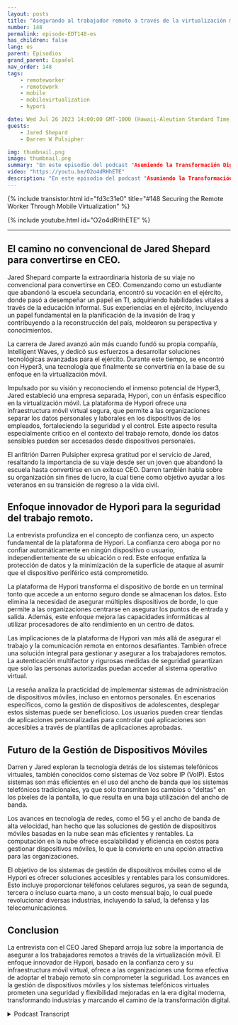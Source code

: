 ```yaml
---
layout: posts
title: "Asegurando al trabajador remoto a través de la virtualización móvil."
number: 148
permalink: episode-EDT148-es
has_children: false
lang: es
parent: Episodios
grand_parent: Español
nav_order: 148
tags:
    - remoteworker
    - remotework
    - mobile
    - mobilevirtualization
    - hypori

date: Wed Jul 26 2023 14:00:00 GMT-1000 (Hawaii-Aleutian Standard Time)
guests:
    - Jared Shepard
    - Darren W Pulsipher

img: thumbnail.png
image: thumbnail.png
summary: "En este episodio del podcast "Asumiendo la Transformación Digital", el presentador Darren Pulsipher participa en una conversación perspicaz con el invitado especial Jared Shepard, CEO de Hypori. La entrevista se enfoca en el tema crucial de asegurar a los trabajadores remotos a través de la virtualización móvil. El viaje único de Jared Shepard desde abandonar la escuela secundaria hasta convertirse en CEO agrega una dimensión inspiradora a la discusión."
video: "https://youtu.be/O2o4dRHhETE"
description: "En este episodio del podcast "Asumiendo la Transformación Digital", el presentador Darren Pulsipher participa en una conversación perspicaz con el invitado especial Jared Shepard, CEO de Hypori. La entrevista se enfoca en el tema crucial de asegurar a los trabajadores remotos a través de la virtualización móvil. El viaje único de Jared Shepard desde abandonar la escuela secundaria hasta convertirse en CEO agrega una dimensión inspiradora a la discusión."
---
```


<div>
{% include transistor.html id="fd3c31e0" title="#148 Securing the Remote Worker Through Mobile Virtualization" %}

{% include youtube.html id="O2o4dRHhETE" %}
</div>

---

## El camino no convencional de Jared Shepard para convertirse en CEO.

Jared Shepard comparte la extraordinaria historia de su viaje no convencional para convertirse en CEO. Comenzando como un estudiante que abandonó la escuela secundaria, encontró su vocación en el ejército, donde pasó a desempeñar un papel en TI, adquiriendo habilidades vitales a través de la educación informal. Sus experiencias en el ejército, incluyendo un papel fundamental en la planificación de la invasión de Iraq y contribuyendo a la reconstrucción del país, moldearon su perspectiva y conocimientos.

La carrera de Jared avanzó aún más cuando fundó su propia compañía, Intelligent Waves, y dedicó sus esfuerzos a desarrollar soluciones tecnológicas avanzadas para el ejército. Durante este tiempo, se encontró con Hyper3, una tecnología que finalmente se convertiría en la base de su enfoque en la virtualización móvil.

Impulsado por su visión y reconociendo el inmenso potencial de Hyper3, Jared estableció una empresa separada, Hypori, con un énfasis específico en la virtualización móvil. La plataforma de Hypori ofrece una infraestructura móvil virtual segura, que permite a las organizaciones separar los datos personales y laborales en los dispositivos de los empleados, fortaleciendo la seguridad y el control. Este aspecto resulta especialmente crítico en el contexto del trabajo remoto, donde los datos sensibles pueden ser accesados desde dispositivos personales.

El anfitrión Darren Pulsipher expresa gratitud por el servicio de Jared, resaltando la importancia de su viaje desde ser un joven que abandonó la escuela hasta convertirse en un exitoso CEO. Darren también habla sobre su organización sin fines de lucro, la cual tiene como objetivo ayudar a los veteranos en su transición de regreso a la vida civil.

## Enfoque innovador de Hypori para la seguridad del trabajo remoto.

La entrevista profundiza en el concepto de confianza cero, un aspecto fundamental de la plataforma de Hypori. La confianza cero aboga por no confiar automáticamente en ningún dispositivo o usuario, independientemente de su ubicación o red. Este enfoque enfatiza la protección de datos y la minimización de la superficie de ataque al asumir que el dispositivo periférico está comprometido.

La plataforma de Hypori transforma el dispositivo de borde en un terminal tonto que accede a un entorno seguro donde se almacenan los datos. Esto elimina la necesidad de asegurar múltiples dispositivos de borde, lo que permite a las organizaciones centrarse en asegurar los puntos de entrada y salida. Además, este enfoque mejora las capacidades informáticas al utilizar procesadores de alto rendimiento en un centro de datos.

Las implicaciones de la plataforma de Hypori van más allá de asegurar el trabajo y la comunicación remota en entornos desafiantes. También ofrece una solución integral para gestionar y asegurar a los trabajadores remotos. La autenticación multifactor y rigurosas medidas de seguridad garantizan que solo las personas autorizadas puedan acceder al sistema operativo virtual.

La reseña analiza la practicidad de implementar sistemas de administración de dispositivos móviles, incluso en entornos personales. En escenarios específicos, como la gestión de dispositivos de adolescentes, desplegar estos sistemas puede ser beneficioso. Los usuarios pueden crear tiendas de aplicaciones personalizadas para controlar qué aplicaciones son accesibles a través de plantillas de aplicaciones aprobadas.

## Futuro de la Gestión de Dispositivos Móviles

Darren y Jared exploran la tecnología detrás de los sistemas telefónicos virtuales, también conocidos como sistemas de Voz sobre IP (VoIP). Estos sistemas son más eficientes en el uso del ancho de banda que los sistemas telefónicos tradicionales, ya que solo transmiten los cambios o "deltas" en los píxeles de la pantalla, lo que resulta en una baja utilización del ancho de banda.

Los avances en tecnología de redes, como el 5G y el ancho de banda de alta velocidad, han hecho que las soluciones de gestión de dispositivos móviles basadas en la nube sean más eficientes y rentables. La computación en la nube ofrece escalabilidad y eficiencia en costos para gestionar dispositivos móviles, lo que la convierte en una opción atractiva para las organizaciones.

El objetivo de los sistemas de gestión de dispositivos móviles como el de Hypori es ofrecer soluciones accesibles y rentables para los consumidores. Esto incluye proporcionar teléfonos celulares seguros, ya sean de segunda, tercera o incluso cuarta mano, a un costo mensual bajo, lo cual puede revolucionar diversas industrias, incluyendo la salud, la defensa y las telecomunicaciones.

## Conclusion

La entrevista con el CEO Jared Shepard arroja luz sobre la importancia de asegurar a los trabajadores remotos a través de la virtualización móvil. El enfoque innovador de Hypori, basado en la confianza cero y su infraestructura móvil virtual, ofrece a las organizaciones una forma efectiva de adoptar el trabajo remoto sin comprometer la seguridad. Los avances en la gestión de dispositivos móviles y los sistemas telefónicos virtuales prometen una seguridad y flexibilidad mejoradas en la era digital moderna, transformando industrias y marcando el camino de la transformación digital.



<details>
<summary> Podcast Transcript </summary>

<p></p>

</details>
